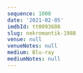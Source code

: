 ```yaml
---
sequence: 1008
date: '2021-02-05'
imdbId: tt0093608
slug: nekromantik-1988
venue: null
venueNotes: null
medium: Blu-ray
mediumNotes: null
---
```


